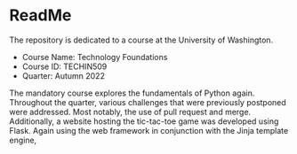 # ReadMe
The repository is dedicated to a course at the University of Washington.
* Course Name: Technology Foundations
* Course ID: TECHIN509
* Quarter: Autumn 2022

The mandatory course explores the fundamentals of Python again. Throughout the quarter, various challenges that were previously postponed were addressed. Most notably, the use of pull request and merge. Additionally, a website hosting the tic-tac-toe game was developed using Flask. Again using the web framework in conjunction with the Jinja template engine,